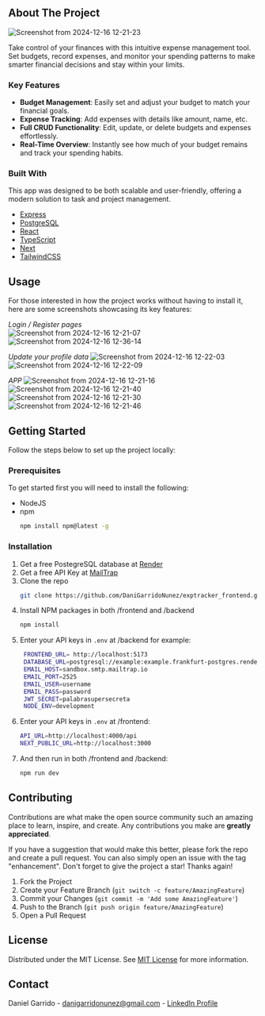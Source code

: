 ## About The Project

![Screenshot from 2024-12-16 12-21-23](https://github.com/user-attachments/assets/85fd86a3-0bce-4c44-9559-8503edfc54a9)

Take control of your finances with this intuitive expense management tool. Set budgets, record expenses, and monitor your spending patterns to make smarter financial decisions and stay within your limits.

### Key Features

- **Budget Management**: Easily set and adjust your budget to match your financial goals.  
- **Expense Tracking**: Add expenses with details like amount, name, etc.  
- **Full CRUD Functionality**: Edit, update, or delete budgets and expenses effortlessly.  
- **Real-Time Overview**: Instantly see how much of your budget remains and track your spending habits.   

### Built With

This app was designed to be both scalable and user-friendly, offering a modern solution to task and project management.

- [Express](https://expressjs.com/)
- [PostgreSQL](https://www.postgresql.org/)
- [React](https://reactjs.org)
- [TypeScript](https://www.typescriptlang.org/)
- [Next](https://nextjs.org/)
- [TailwindCSS](https://tailwindcss.com/)


## Usage

For those interested in how the project works without having to install it, here are some screenshots showcasing its key features:  

*Login / Register pages*  
![Screenshot from 2024-12-16 12-21-07](https://github.com/user-attachments/assets/b2c65908-266f-4873-a246-17db7b964370)
![Screenshot from 2024-12-16 12-36-14](https://github.com/user-attachments/assets/1f324503-0d36-4607-8b18-bd4d0d604e5f)


*Update your profile data* 
![Screenshot from 2024-12-16 12-22-03](https://github.com/user-attachments/assets/8c864430-a626-4f1e-b7dc-6e72bb3aa0f9)
![Screenshot from 2024-12-16 12-22-09](https://github.com/user-attachments/assets/d6b4b430-b480-4ba1-8d01-505dfa29750e)


*APP*
![Screenshot from 2024-12-16 12-21-16](https://github.com/user-attachments/assets/507bcc4e-bdc7-4219-acea-142a94652ea7)
![Screenshot from 2024-12-16 12-21-40](https://github.com/user-attachments/assets/66c88c8a-0965-4a63-a182-feb58ddb9359)
![Screenshot from 2024-12-16 12-21-30](https://github.com/user-attachments/assets/57f17ef9-66d2-4d32-b2e2-4979a1c27302)
![Screenshot from 2024-12-16 12-21-46](https://github.com/user-attachments/assets/f608b02a-1975-4693-aa2b-87bae388199b)


## Getting Started

Follow the steps below to set up the project locally:

### Prerequisites

To get started first you will need to install the following:

- NodeJS
- npm
  ```sh
  npm install npm@latest -g
  ```

### Installation

1. Get a free PostegreSQL database at [Render](https://render.com/)
2. Get a free API Key at [MailTrap](https://mailtrap.io/es/)
3. Clone the repo
   ```sh
   git clone https://github.com/DaniGarridoNunez/exptracker_frontend.git
   ```
4. Install NPM packages in both /frontend and /backend
   ```sh
   npm install
   ```
5. Enter your API keys in `.env` at /backend for example:
   ```sh
    FRONTEND_URL= http://localhost:5173
    DATABASE_URL=postgresql://example:example.frankfurt-postgres.render.com/exptracker
    EMAIL_HOST=sandbox.smtp.mailtrap.io
    EMAIL_PORT=2525
    EMAIL_USER=username
    EMAIL_PASS=password
    JWT_SECRET=palabrasupersecreta
    NODE_ENV=development
   ```
6. Enter your API keys in `.env` at /frontend:
    ```sh
    API_URL=http://localhost:4000/api
    NEXT_PUBLIC_URL=http://localhost:3000
    ```
7. And then run in both /frontend and /backend:
   ```sh
   npm run dev
   ```


## Contributing

Contributions are what make the open source community such an amazing place to learn, inspire, and create. Any contributions you make are **greatly appreciated**.

If you have a suggestion that would make this better, please fork the repo and create a pull request. You can also simply open an issue with the tag "enhancement".
Don't forget to give the project a star! Thanks again!

1. Fork the Project
2. Create your Feature Branch (`git switch -c feature/AmazingFeature`)
3. Commit your Changes (`git commit -m 'Add some AmazingFeature'`)
4. Push to the Branch (`git push origin feature/AmazingFeature`)
5. Open a Pull Request

## License

Distributed under the MIT License. See [MIT License](https://opensource.org/licenses/MIT) for more information.

## Contact

Daniel Garrido - danigarridonunez@gmail.com - [LinkedIn Profile](https://www.linkedin.com/in/daniel-garrido-87b041223/)
